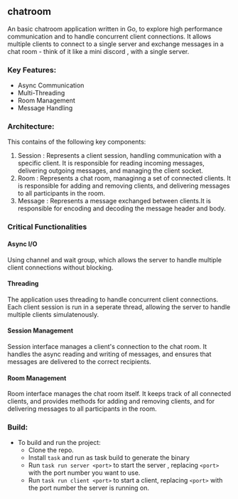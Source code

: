 ## chatroom

An basic chatroom application written in Go, to explore high performance communication and to handle concurrent client connections.
It allows multiple clients to connect to a single server and exchange messages in a chat room - think of it like a mini discord , with a single server.

### Key Features:

- Async Communication
- Multi-Threading
- Room Management
- Message Handling

### Architecture:

This contains of the following key components:

1. Session : Represents a client session, handling communication with a specific client. It is responsible for reading incoming messages, delivering outgoing messages, and managing the client socket.
2. Room : Represents a chat room, managinng a set of connected clients. It is responsible for adding and removing clients, and delivering messages to all participants in the room.
3. Message : Represents a message exchanged between clients.It is responsible for encoding and decoding the message header and body.

### Critical Functionalities

#### Async I/O

Using channel and wait group, which allows the server to handle multiple client connections without blocking.

#### Threading

The application uses threading to handle concurrent client connections. Each client session is run in a seperate thread, allowing the server to handle multiple clients simulatenously.

#### Session Management

Session interface manages a client's connection to the chat room. It handles the async reading and writing of messages, and ensures that messages are delivered to the correct recipients.

#### Room Management

Room interface manages the chat room itself. It keeps track of all connected clients, and provides methods for adding and removing clients, and for delivering messages to all participants in the room.

### Build:

- To build and run the project:
  - Clone the repo.
  - Install `task` and run as task build to generate the binary
  - Run `task run server <port>` to start the server , replacing `<port>` with the port number you want to use.
  - Run `task run client <port>` to start a client, replacing `<port>` with the port number the server is running on.

